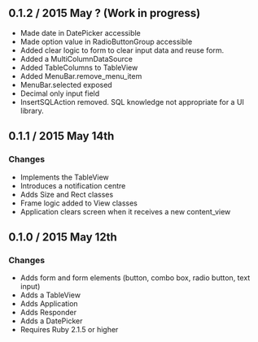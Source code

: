 ## 0.1.2 / 2015 May ? (Work in progress)

 * Made date in DatePicker accessible
 * Made option value in RadioButtonGroup accessible
 * Added clear logic to form to clear input data and reuse form.
 * Added a MultiColumnDataSource
 * Added TableColumns to TableView
 * Added MenuBar.remove_menu_item
 * MenuBar.selected exposed
 * Decimal only input field
 * InsertSQLAction removed.  SQL knowledge not appropriate for a UI library.

## 0.1.1 / 2015 May 14th

### Changes
  * Implements the TableView 
  * Introduces a notification centre
  * Adds Size and Rect classes
  * Frame logic added to View classes
  * Application clears screen when it receives a new content_view

## 0.1.0 / 2015 May 12th

### Changes
  * Adds form and form elements (button, combo box, radio button, text input)
  * Adds a TableView
  * Adds Application
  * Adds Responder
  * Adds a DatePicker
  * Requires Ruby 2.1.5 or higher
